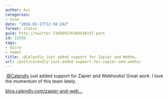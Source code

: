 ```yaml
---
author: Avi
categories:
- none
date: "2016-03-17T12:38:24Z"
format: status
guid: http://twitter-710505576304910337-post
id: 12550
tags:
- micro
- tweet
title: .@Calendly just added support for Zapier and Webho…
url: /post/calendly-just-added-support-for-zapier-and-webho/
---
```

.[@Calendly](http://twitter.com/Calendly) just added support for Zapier and Webhooks! Great work. I love the momentum of this team lately.

[blog.calendly.com/zapier-and-web…](http://blog.calendly.com/zapier-and-webhooks/)